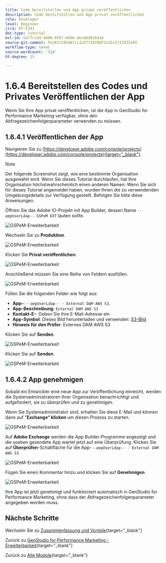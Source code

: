 ```yaml
---
title: Code bereitstellen und App privat veröffentlichen
description: Code bereitstellen und App privat veröffentlichen
role: Developer
level: Beginner
jira: KT-5342
doc-type: Tutorial
exl-id: 5a77ccdd-4000-4fb7-b696-dec40d01b41b
source-git-commit: fe162f285d67cc2a37736f80715a5c5717835e95
workflow-type: tm+mt
source-wordcount: '314'
ht-degree: 1%

---
```


# 1.6.4 Bereitstellen des Codes und Privates Veröffentlichen der App

Wenn Sie Ihre App privat veröffentlichen, ist die App in GenStudio for Performance Marketing verfügbar, ohne den Abfragezeichenfolgenparameter verwenden zu müssen.

## 1.6.4.1 Veröffentlichen der App

Navigieren Sie zu [https://developer.adobe.com/console/projects](https://developer.adobe.com/console/projects){target="_blank"}.

>[!NOTE]
>
> Der folgende Screenshot zeigt, wie eine bestimmte Organisation ausgewählt wird. Wenn Sie dieses Tutorial durchlaufen, hat Ihre Organisation höchstwahrscheinlich einen anderen Namen. Wenn Sie sich für dieses Tutorial angemeldet haben, wurden Ihnen die zu verwendenden Umgebungsdetails zur Verfügung gestellt. Befolgen Sie bitte diese Anweisungen.

Öffnen Sie das Adobe IO-Projekt mit App Builder, dessen Name `--aepUserLdap-- GSPeM EXT` lauten sollte.

![GSPeM-Erweiterbarkeit](./images/gspemextpub1.png)

Wechseln Sie zu **Produktion**.

![GSPeM-Erweiterbarkeit](./images/gspemextpub2.png)

Klicken Sie **Privat veröffentlichen**.

![GSPeM-Erweiterbarkeit](./images/gspemextpub3.png)

Anschließend müssen Sie eine Reihe von Feldern ausfüllen.

![GSPeM-Erweiterbarkeit](./images/gspemextpub4.png)

Füllen Sie die folgenden Felder wie folgt aus:

- **App-**: `--aepUserLdap-- - External DAM AWS S3`.
- **App-Beschreibung**: `External DAM AWS S3`
- **Kontakt-E-**: Geben Sie Ihre E-Mail-Adresse ein
- **App-Symbol**: Dieses Bild herunterladen und verwenden: [S3-Bild](./images/s3.jpeg)
- **Hinweis für den Prüfer**: Externes DAM AWS S3

Klicken Sie auf **Senden**.

![GSPeM-Erweiterbarkeit](./images/gspemextpub5.png)

Klicken Sie auf **Senden**.

![GSPeM-Erweiterbarkeit](./images/gspemextpub6.png)

## 1.6.4.2 App genehmigen

Sobald ein Entwickler eine neue App zur Veröffentlichung einreicht, werden die Systemadministratoren Ihrer Organisation benachrichtigt und aufgefordert, sie zu überprüfen und zu genehmigen.

Wenn Sie Systemadministrator sind, erhalten Sie diese E-Mail und können dann auf &quot;**Exchange“ klicken** um diesen Prozess zu starten.

![GSPeM-Erweiterbarkeit](./images/gspemextpub7.png)

Auf **Adobe Exchange** werden die App Builder-Programme angezeigt und die soeben gesendete App wartet jetzt auf eine Überprüfung. Klicken Sie auf **Überprüfen**-Schaltfläche für die App-`--aepUserLdap-- - External DAM AWS S3`.

![GSPeM-Erweiterbarkeit](./images/gspemextpub8.png)

Fügen Sie einen Kommentar hinzu und klicken Sie auf **Genehmigen**.

![GSPeM-Erweiterbarkeit](./images/gspemextpub9.png)

Ihre App ist jetzt genehmigt und funktioniert automatisch in GenStudio for Performance Marketing, ohne dass der Abfragezeichenfolgenparameter angegeben werden muss.

## Nächste Schritte

Wechseln Sie zu [Zusammenfassung und Vorteile](./summary.md){target="_blank"}

Zurück zu [GenStudio for Performance Marketing - Erweiterbarkeit](./genstudioext.md){target="_blank"}

Zurück zu [Alle Module](./../../../overview.md){target="_blank"}
